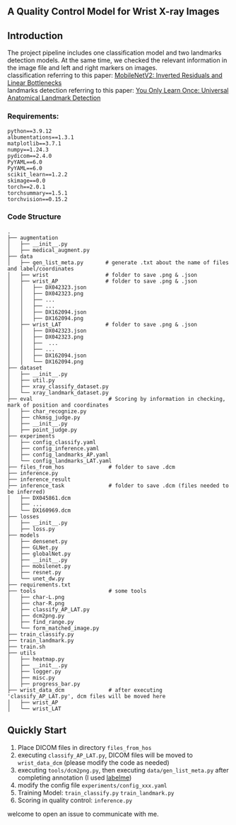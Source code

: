 ## A Quality Control Model for Wrist X-ray Images

## Introduction
The project pipeline includes one classification model and two landmarks detection models.  At the same time, we checked the relevant information in the image file and left and right markers on images.   
classification referring to this paper: [MobileNetV2: Inverted Residuals and Linear Bottlenecks](https://arxiv.org/pdf/1801.04381.pdf)  
landmarks detection referring to this paper: [You Only Learn Once: Universal Anatomical Landmark Detection](https://arxiv.org/pdf/2103.04657.pdf)  

### Requirements:  
```angular2
python==3.9.12
albumentations==1.3.1
matplotlib==3.7.1
numpy==1.24.3
pydicom==2.4.0
PyYAML==6.0
PyYAML==6.0
scikit_learn==1.2.2
skimage==0.0
torch==2.0.1
torchsummary==1.5.1
torchvision==0.15.2
```
### Code Structure
```angular2
.
├── augmentation
│   ├── __init__.py
│   ├── medical_augment.py
├── data
│   ├── gen_list_meta.py       # generate .txt about the name of files and label/coordinates
│   ├── wrist                  # folder to save .png & .json
│   ├── wrist_AP               # folder to save .png & .json
│   │   ├── DX042323.json
│   │   ├── DX042323.png
│   │   ├── ...
│   │   ├── ...
│   │   ├── DX162094.json
│   │   ├── DX162094.png
│   ├── wrist_LAT              # folder to save .png & .json
│   │   ├── DX042323.json
│   │   ├── DX042323.png
│   │   ├──  ...
│   │   ├── ...
│   │   ├── DX162094.json
│   │   └── DX162094.png
├── dataset
│   ├── __init__.py
│   ├── util.py
│   ├── xray_classify_dataset.py
│   └── xray_landmark_dataset.py
├── eval                        # Scoring by information in checking, mark of position and coordinates
│   ├── char_recognize.py
│   ├── chkmsg_judge.py
│   ├── __init__.py
│   ├── point_judge.py
├── experiments
│   ├── config_classify.yaml
│   ├── config_inference.yaml
│   ├── config_landmarks_AP.yaml
│   └── config_landmarks_LAT.yaml
├── files_from_hos              # folder to save .dcm
├── inference.py
├── inference_result
├── inference_task              # folder to save .dcm (files needed to be inferred)
│   ├── DX045861.dcm
│   ├── ...
│   └── DX160969.dcm
├── losses
│   ├── __init__.py
│   ├── loss.py
├── models
│   ├── densenet.py
│   ├── GLNet.py
│   ├── globalNet.py
│   ├── __init__.py
│   ├── mobilenet.py
│   ├── resnet.py
│   └── unet_dw.py
├── requirements.txt
├── tools                       # some tools
│   ├── char-L.png
│   ├── char-R.png
│   ├── classify_AP_LAT.py
│   ├── dcm2png.py
│   ├── find_range.py
│   └── form_matched_image.py
├── train_classify.py
├── train_landmark.py
├── train.sh
├── utils
│   ├── heatmap.py
│   ├── __init__.py
│   ├── logger.py
│   ├── misc.py
│   ├── progress_bar.py
├── wrist_data_dcm              # after executing 'classify_AP_LAT.py', dcm files will be moved here
│   ├── wrist_AP
│   └── wrist_LAT

```
## Quickly Start
1. Place DICOM files in directory `files_from_hos`
2. executing `classify_AP_LAT.py`, DICOM files will be moved to `wrist_data_dcm` (please modify the code as needed)
3. executing `tools/dcm2png.py`, then executing `data/gen_list_meta.py` after completing annotation (I used [labelme](https://github.com/wkentaro/labelme))   
4. modify the config file `experiments/config_xxx.yaml`
5. Training Model: `train_classify.py` `train_landmark.py`
6. Scoring in quality control:  `inference.py`

welcome to open an issue to communicate with me.  